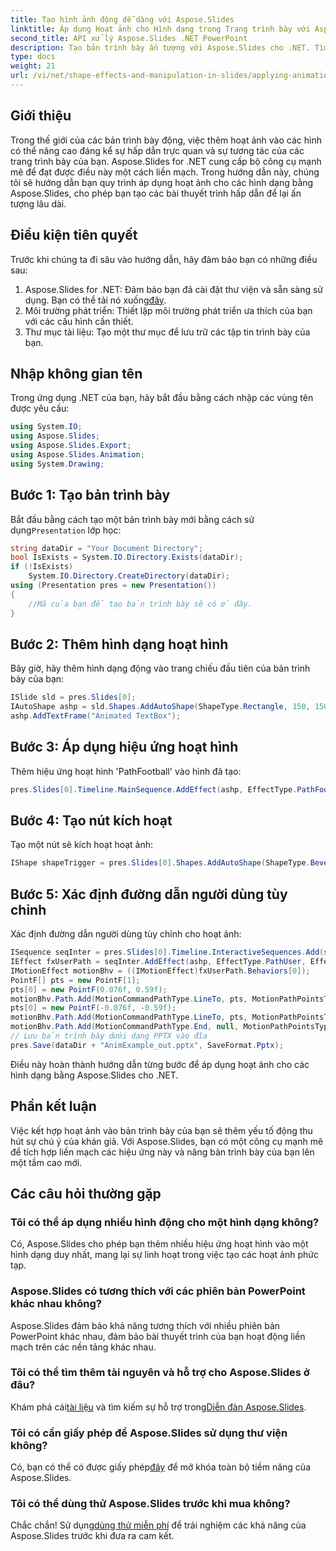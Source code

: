 ```yaml
---
title: Tạo hình ảnh động dễ dàng với Aspose.Slides
linktitle: Áp dụng Hoạt ảnh cho Hình dạng trong Trang trình bày với Aspose.Slides
second_title: API xử lý Aspose.Slides .NET PowerPoint
description: Tạo bản trình bày ấn tượng với Aspose.Slides cho .NET. Tìm hiểu cách áp dụng hoạt ảnh cho hình dạng trong hướng dẫn từng bước này. Nâng tầm slide của bạn ngay bây giờ!
type: docs
weight: 21
url: /vi/net/shape-effects-and-manipulation-in-slides/applying-animations-to-shapes/
---
```

## Giới thiệu
Trong thế giới của các bản trình bày động, việc thêm hoạt ảnh vào các hình có thể nâng cao đáng kể sự hấp dẫn trực quan và sự tương tác của các trang trình bày của bạn. Aspose.Slides for .NET cung cấp bộ công cụ mạnh mẽ để đạt được điều này một cách liền mạch. Trong hướng dẫn này, chúng tôi sẽ hướng dẫn bạn quy trình áp dụng hoạt ảnh cho các hình dạng bằng Aspose.Slides, cho phép bạn tạo các bài thuyết trình hấp dẫn để lại ấn tượng lâu dài.
## Điều kiện tiên quyết
Trước khi chúng ta đi sâu vào hướng dẫn, hãy đảm bảo bạn có những điều sau:
1.  Aspose.Slides for .NET: Đảm bảo bạn đã cài đặt thư viện và sẵn sàng sử dụng. Bạn có thể tải nó xuống[đây](https://releases.aspose.com/slides/net/).
2. Môi trường phát triển: Thiết lập môi trường phát triển ưa thích của bạn với các cấu hình cần thiết.
3. Thư mục tài liệu: Tạo một thư mục để lưu trữ các tập tin trình bày của bạn.
## Nhập không gian tên
Trong ứng dụng .NET của bạn, hãy bắt đầu bằng cách nhập các vùng tên được yêu cầu:
```csharp
using System.IO;
using Aspose.Slides;
using Aspose.Slides.Export;
using Aspose.Slides.Animation;
using System.Drawing;
```
## Bước 1: Tạo bản trình bày
 Bắt đầu bằng cách tạo một bản trình bày mới bằng cách sử dụng`Presentation` lớp học:
```csharp
string dataDir = "Your Document Directory";
bool IsExists = System.IO.Directory.Exists(dataDir);
if (!IsExists)
    System.IO.Directory.CreateDirectory(dataDir);
using (Presentation pres = new Presentation())
{
    //Mã của bạn để tạo bản trình bày sẽ có ở đây.
}
```
## Bước 2: Thêm hình dạng hoạt hình
Bây giờ, hãy thêm hình dạng động vào trang chiếu đầu tiên của bản trình bày của bạn:
```csharp
ISlide sld = pres.Slides[0];
IAutoShape ashp = sld.Shapes.AddAutoShape(ShapeType.Rectangle, 150, 150, 250, 25);
ashp.AddTextFrame("Animated TextBox");
```
## Bước 3: Áp dụng hiệu ứng hoạt hình
Thêm hiệu ứng hoạt hình 'PathFootball' vào hình đã tạo:
```csharp
pres.Slides[0].Timeline.MainSequence.AddEffect(ashp, EffectType.PathFootball, EffectSubtype.None, EffectTriggerType.AfterPrevious);
```
## Bước 4: Tạo nút kích hoạt
Tạo một nút sẽ kích hoạt hoạt ảnh:
```csharp
IShape shapeTrigger = pres.Slides[0].Shapes.AddAutoShape(ShapeType.Bevel, 10, 10, 20, 20);
```
## Bước 5: Xác định đường dẫn người dùng tùy chỉnh
Xác định đường dẫn người dùng tùy chỉnh cho hoạt ảnh:
```csharp
ISequence seqInter = pres.Slides[0].Timeline.InteractiveSequences.Add(shapeTrigger);
IEffect fxUserPath = seqInter.AddEffect(ashp, EffectType.PathUser, EffectSubtype.None, EffectTriggerType.OnClick);
IMotionEffect motionBhv = ((IMotionEffect)fxUserPath.Behaviors[0]);
PointF[] pts = new PointF[1];
pts[0] = new PointF(0.076f, 0.59f);
motionBhv.Path.Add(MotionCommandPathType.LineTo, pts, MotionPathPointsType.Auto, true);
pts[0] = new PointF(-0.076f, -0.59f);
motionBhv.Path.Add(MotionCommandPathType.LineTo, pts, MotionPathPointsType.Auto, false);
motionBhv.Path.Add(MotionCommandPathType.End, null, MotionPathPointsType.Auto, false);
// Lưu bản trình bày dưới dạng PPTX vào đĩa
pres.Save(dataDir + "AnimExample_out.pptx", SaveFormat.Pptx);
```
Điều này hoàn thành hướng dẫn từng bước để áp dụng hoạt ảnh cho các hình dạng bằng Aspose.Slides cho .NET.
## Phần kết luận
Việc kết hợp hoạt ảnh vào bản trình bày của bạn sẽ thêm yếu tố động thu hút sự chú ý của khán giả. Với Aspose.Slides, bạn có một công cụ mạnh mẽ để tích hợp liền mạch các hiệu ứng này và nâng bản trình bày của bạn lên một tầm cao mới.
## Các câu hỏi thường gặp
### Tôi có thể áp dụng nhiều hình động cho một hình dạng không?
Có, Aspose.Slides cho phép bạn thêm nhiều hiệu ứng hoạt hình vào một hình dạng duy nhất, mang lại sự linh hoạt trong việc tạo các hoạt ảnh phức tạp.
### Aspose.Slides có tương thích với các phiên bản PowerPoint khác nhau không?
Aspose.Slides đảm bảo khả năng tương thích với nhiều phiên bản PowerPoint khác nhau, đảm bảo bài thuyết trình của bạn hoạt động liền mạch trên các nền tảng khác nhau.
### Tôi có thể tìm thêm tài nguyên và hỗ trợ cho Aspose.Slides ở đâu?
 Khám phá cái[tài liệu](https://reference.aspose.com/slides/net/) và tìm kiếm sự hỗ trợ trong[Diễn đàn Aspose.Slides](https://forum.aspose.com/c/slides/11).
### Tôi có cần giấy phép để Aspose.Slides sử dụng thư viện không?
 Có, bạn có thể có được giấy phép[đây](https://purchase.aspose.com/buy) để mở khóa toàn bộ tiềm năng của Aspose.Slides.
### Tôi có thể dùng thử Aspose.Slides trước khi mua không?
 Chắc chắn! Sử dụng[dùng thử miễn phí](https://releases.aspose.com/) để trải nghiệm các khả năng của Aspose.Slides trước khi đưa ra cam kết.